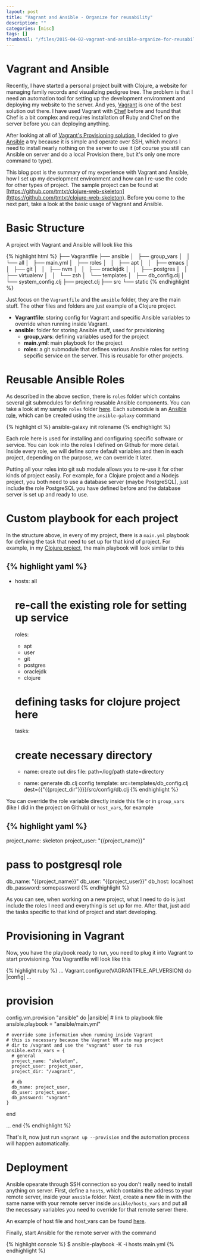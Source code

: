 ```yaml
---
layout: post
title: "Vagrant and Ansible - Organize for reusability"
description: ""
categories: [misc]
tags: []
thumbnail: "/files/2015-04-02-vagrant-and-ansible-organize-for-reusability/thumbnail.png"
---
```



# Vagrant and Ansible

Recently, I have started a personal project built with Clojure, a website for
managing family records and visualizing pedigree tree. The problem is that I
need an automation tool for setting up the development environment and deploying
my website to the server. And yes, [Vagrant](https://www.vagrantup.com/) is one
of the best solution out there. I have used Vagrant with
[Chef](https://www.chef.io/chef/) before and found that Chef is a bit complex
and requires installation of Ruby and Chef on the server before you can
deploying anything.

After looking at all of
[Vagrant's Provisioning solution](https://docs.vagrantup.com/v2/provisioning/index.html),
I decided to give [Ansible](http://www.ansible.com/home) a try because it is
simple and operate over SSH, which means I need to install nearly nothing on the
server to use it (of course you still can Ansible on server and do a local
Provision there, but it's only one more command to type).

This blog post is the summary of my experience with Vagrant and Ansible, how I
set up my development environment and how can I re-use the code for other types
of project. The sample project can be found at
[https://github.com/tmtxt/clojure-web-skeleton](https://github.com/tmtxt/clojure-web-skeleton).
Before you come to the next part, take a look at the basic usage of Vagrant and
Ansible.

# Basic Structure

A project with Vagrant and Ansible will look like this

{% highlight html %}
├── Vagrantfile
├── ansible
│   ├── group_vars
│   │   └── all
│   ├── main.yml
│   ├── roles
│   │   ├── apt
│   │   ├── emacs
│   │   ├── git
│   │   ├── nvm
│   │   ├── oraclejdk
│   │   ├── postgres
│   │   ├── virtualenv
│   │   └── zsh
│   └── templates
│       ├── db_config.clj
│       └── system_config.clj
├── project.clj
├── src
└── static
{% endhighlight %}

<!-- more -->

Just focus on the `Vagrantfile` and the `ansible` folder, they are the main
stuff. The other files and folders are just example of a Clojure project.

- **Vagrantfile**: storing config for Vagrant and specific Ansible variables to
override when running inside Vagrant.
- **ansible**: folder for storing Ansible stuff, used for provisioning
  - **group_vars**: defining variables used for the project
  - **main.yml**: main playbook for the project
  - **roles**: a git submodule that defines various Ansible roles for setting
    sepcific service on the server. This is reusable for other projects.

# Reusable Ansible Roles

As described in the above section, there is `roles` folder which contains several git
submodules for defining reusable Ansible components. You can take a look at my
sample `roles` folder
[here](https://github.com/tmtxt/clojure-pedigree/tree/master/ansible/roles).
Each submodule is an [Ansible role](https://docs.ansible.com/playbooks_roles.html),
which can be created using the `ansible-galaxy` command

{% highlight cl %}
ansible-galaxy init rolename
{% endhighlight %}

Each role here is used for installing and configuring specific software or
service. You can look into the roles I defined on Github for more detail. Inside
every role, we will define some default variables and then in each project,
depending on the purpose, we can override it later.

Putting all your roles into git sub module allows you to re-use it for other
kinds of project easily. For example, for a Clojure project and a Nodejs
project, you both need to use a database server (maybe PostgreSQL), just include
the role PostgreSQL you have defined before and the database server is set up
and ready to use.

# Custom playbook for each project

In the structure above, in every of my project, there is a `main.yml` playbook
for defining the task that need to set up for that kind of project. For example,
in my [Clojure project](https://github.com/tmtxt/clojure-web-skeleton), the main
playbook will look similar to this

{% highlight yaml %}
---
- hosts: all
  # re-call the existing role for setting up service
  roles:
    - apt
    - user
    - git
    - postgres
    - oraclejdk
    - clojure

  # defining tasks for clojure project here
  tasks:
    # create necessary directory
    - name: create out dirs
      file: path=/log/path state=directory

    - name: generate db.clj config
      template: src=templates/db_config.clj dest={{"{{project_dir"}}}}/src/config/db.clj
{% endhighlight %}

You can override the role variable directly inside this file or in `group_vars`
(like I did in the project on Github) or `host_vars`, for example

{% highlight yaml %}
---
project_name: skeleton
project_user: "{{project_name}}"

# pass to postgresql role
db_name: "{{project_name}}"
db_user: "{{project_user}}"
db_host: localhost
db_password: somepassword
{% endhighlight %}

As you can see, when working on a new project, what I need to do is just include
the roles I need and everything is set up for me. After that, just add the tasks
specific to that kind of project and start developing.

# Provisioning in Vagrant

Now, you have the playbook ready to run, you need to plug it into Vagrant to
start provisioning. You Vagrantfile will look like this

{% highlight ruby %}
...
Vagrant.configure(VAGRANTFILE_API_VERSION) do |config|
  ...

  # provision
  config.vm.provision "ansible" do |ansible|
    # link to playbook file
    ansible.playbook = "ansible/main.yml"

    # override some information when running inside Vagrant
    # this is necessary because the Vagrant VM auto map project
    # dir to /vagrant and use the "vagrant" user to run
    ansible.extra_vars = {
      # general
      project_name: "skeleton",
      project_user: project_user,
      project_dir: "/vagrant",

      # db
      db_name: project_user,
      db_user: project_user,
      db_password: "vagrant"
    }
  end

  ...
end
{% endhighlight %}

That's it, now just run `vagrant up --provision` and the automation process will
happen automatically.

# Deployment

Ansible opearate through SSH connection so you don't really need to install
anything on server. First, define a `hosts`, which contains the address to your
remote server, inside your `ansible` folder. Next, create a new file in with the
same name with your remote server inside `ansible/hosts_vars` and put all the
necessary variables you need to override for that remote server there.

An example of host file and host_vars can be found
[here](https://github.com/tmtxt/clojure-pedigree/tree/master/ansible).

Finally, start Ansible for the remote server with the command

{% highlight console %}
$ ansible-playbook -K -i hosts main.yml
{% endhighlight %}

